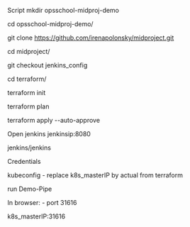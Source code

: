 Script
mkdir opsschool-midproj-demo

cd opsschool-midproj-demo/

git clone https://github.com/irenapolonsky/midproject.git

cd midproject/

git checkout jenkins_config

cd terraform/

terraform init

terraform plan

terraform apply --auto-approve

Open jenkins jenkinsip:8080

jenkins/jenkins

Credentials

kubeconfig - replace k8s_masterIP by actual from terraform

run Demo-Pipe

In browser: - port 31616

k8s_masterIP:31616 